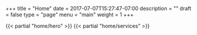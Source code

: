 +++
title = "Home"
date = 2017-07-07T15:27:47-07:00
description = ""
draft = false
type = "page"
menu = "main"
weight = 1
+++


<div class="home-page">
  {{< partial "home/hero" >}}
  {{< partial "home/services" >}}
</div>
